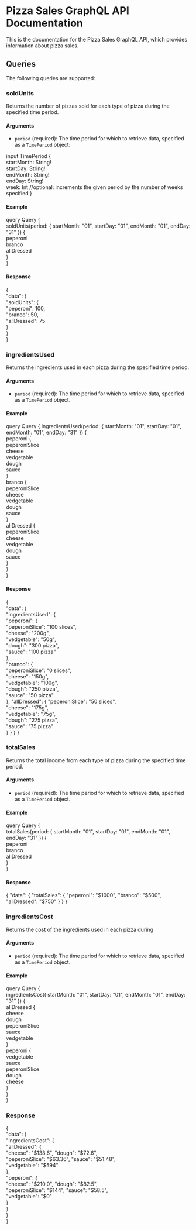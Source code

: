 # Pizza Sales GraphQL API Documentation

This is the documentation for the Pizza Sales GraphQL API, which provides information about pizza sales.

## Queries

The following queries are supported:

### soldUnits

Returns the number of pizzas sold for each type of pizza during the specified time period.

#### Arguments

- `period` (required): The time period for which to retrieve data, specified as a `TimePeriod` object:  

input TimePeriod {  
    startMonth: String!  
    startDay: String!  
    endMonth: String!  
    endDay: String!  
    week: Int  //optional: increments the given period by the number of weeks specified
}

#### Example

query Query {  
  soldUnits(period: { startMonth: "01", startDay: "01", endMonth: "01", endDay: "31" }) {  
    peperoni  
    branco  
    allDressed  
  }  
}


#### Response

{  
  "data": {  
    "soldUnits": {  
      "peperoni": 100,  
      "branco": 50,  
      "allDressed": 75  
    }  
  }  
}

### ingredientsUsed

Returns the ingredients used in each pizza during the specified time period.

#### Arguments

- `period` (required): The time period for which to retrieve data, specified as a `TimePeriod` object.

#### Example

query Query {
  ingredientsUsed(period: { startMonth: "01", startDay: "01", endMonth: "01", endDay: "31" }) {  
    peperoni {  
      peperoniSlice  
      cheese  
      vedgetable  
      dough  
      sauce  
   }  
    branco {  
      peperoniSlice    
      cheese  
      vedgetable  
      dough  
      sauce  
    }  
    allDressed {  
      peperoniSlice  
      cheese  
      vedgetable  
      dough  
      sauce  
    }  
  }  
}


#### Response

{  
"data": {  
"ingredientsUsed": {  
"peperoni": {  
"peperoniSlice": "100 slices",  
"cheese": "200g",  
"vedgetable": "50g",  
"dough": "300 pizza",  
"sauce": "100 pizza"  
},  
"branco": {  
"peperoniSlice": "0 slices",  
"cheese": "150g",  
"vedgetable": "100g",  
"dough": "250 pizza",  
"sauce": "50 pizza"  
},
"allDressed": {
"peperoniSlice": "50 slices",  
"cheese": "175g",  
"vedgetable": "75g",  
"dough": "275 pizza",  
"sauce": "75 pizza"  
}
}
}
}


### totalSales

Returns the total income from each type of pizza during the specified time period.

#### Arguments

- `period` (required): The time period for which to retrieve data, specified as a `TimePeriod` object.

#### Example

query Query {  
totalSales(period: { startMonth: "01", startDay: "01", endMonth: "01", endDay: "31" }) {  
peperoni  
branco  
allDressed  
}  
}


#### Response

{
"data": {
"totalSales": {
"peperoni": "$1000",
"branco": "$500",
"allDressed": "$750"
}
}
}


### ingredientsCost

Returns the cost of the ingredients used in each pizza during

#### Arguments

- `period` (required): The time period for which to retrieve data, specified as a `TimePeriod` object.

#### Example

query Query {  
  ingredientsCost( startMonth: "01", startDay: "01", endMonth: "01", endDay: "31" }) {  
    allDressed {  
      cheese  
      dough  
      peperoniSlice  
      sauce  
      vedgetable  
    }  
    peperoni {  
      vedgetable  
      sauce  
      peperoniSlice  
      dough  
      cheese  
    }  
  }  
}  

### Response

{  
  "data": {  
    "ingredientsCost": {  
      "allDressed": {  
        "cheese": "$138.6",  
        "dough": "$72.6",  
        "peperoniSlice": "$63.36",  
        "sauce": "$51.48",  
        "vedgetable": "$594"  
      },  
      "peperoni": {  
        "cheese": "$210.0",  
        "dough": "$82.5",  
        "peperoniSlice": "$144",  
        "sauce": "$58.5",  
        "vedgetable": "$0"  
      }  
    }  
  }  
}
